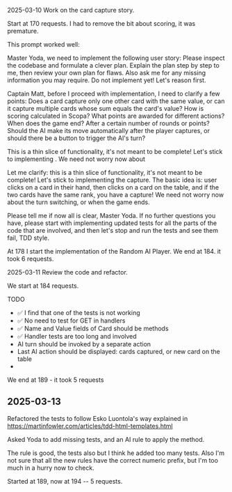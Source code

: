 2025-03-10 Work on the card capture story.

Start at 170 requests.
I had to remove the bit about scoring, it was premature.

This prompt worked well:

Master Yoda, we need to implement the following user story:
<Story>
Please inspect the codebase and formulate a clever plan.  Explain the plan step by step to me, then review your own plan for flaws.  Also ask me for any missing information you may require.  Do not implement yet!  Let's reason first.

Captain Matt, before I proceed with implementation, I need to clarify a few points:
Does a card capture only one other card with the same value, or can it capture multiple cards whose sum equals the card's value?
How is scoring calculated in Scopa? What points are awarded for different actions?
When does the game end? After a certain number of rounds or points?
Should the AI make its move automatically after the player captures, or should there be a button to trigger the AI's turn?

This is a thin slice of functionality, it's not meant to be complete! Let's stick to implementing <the story>.  We need not worry now about <other>

Let me clarify: this is a thin slice of functionality, it's not meant to be complete! Let's stick to implementing the capture.  The basic idea is: user clicks on a card in their hand, then clicks on a card on the table, and if the two cards have the same rank, you have a capture!  We need not worry now about the turn switching, or when the game ends.

Please tell me if now all is clear, Master Yoda.  If no further questions you have, please start with implementing updated tests for all the parts of the code that are involved, and then let's stop and run the tests and see them fail, TDD style.


At 178 I start the implementation of the Random AI Player.  We end at 184.  it took 6 requests.

2025-03-11 Review the code and refactor.

We start at 184 requests.

TODO

- ✅ I find that one of the tests is not working
- ✅ No need to test for GET in handlers
- ✅ Name and Value fields of Card should be methods
- ✅ Handler tests are too long and involved
- AI turn should be invoked by a separate action
- Last AI action should be displayed: cards captured, or new card on the table
- 

We end at 189 - it took 5 requests

## 2025-03-13

Refactored the tests to follow Esko Luontola's way explained in https://martinfowler.com/articles/tdd-html-templates.html

Asked Yoda to add missing tests, and an AI rule to apply the method.

The rule is good, the tests also but I think he added too many tests.  Also I'm not sure that all the new rules have the correct numeric prefix, but I'm too much in a hurry now to check.

Started at 189, now at 194 -- 5 requests.